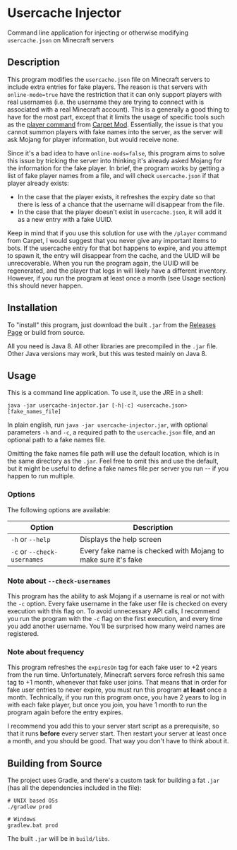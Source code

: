 # Usercache Injector
Command line application for injecting or otherwise modifying `usercache.json` on Minecraft servers

## Description
This program modifies the `usercache.json` file on Minecraft servers to include extra entries for fake players. The reason is that servers with `online-mode=true` have the restriction that it can only support players with real usernames (i.e. the username they are trying to connect with is associated with a real Minecraft account). This is a generally a good thing to have for the most part, except that it limits the usage of specific tools such as the [player command](https://youtu.be/Lt-ooRGpLz4?t=1703) from [Carpet Mod](https://github.com/gnembon/fabric-carpet). Essentially, the issue is that you cannot summon players with fake names into the server, as the server will ask Mojang for player information, but would receive none.

Since it's a bad idea to have `online-mods=false`, this program aims to solve this issue by tricking the server into thinking it's already asked Mojang for the information for the fake player. In brief, the program works by getting a list of fake player names from a file, and will check `usercache.json` if that player already exists: 
- In the case that the player exists, it refreshes the expiry date so that there is less of a chance that the username will disappear from the file.
- In the case that the player doesn't exist in `usercache.json`, it will add it as a new entry with a fake UUID.

Keep in mind that if you use this solution for use with the `/player` command from Carpet, I would suggest that you never give any important items to bots. If the usercache entry for that bot happens to expire, and you attempt to spawn it, the entry will disappear from the cache, and the UUID will be unrecoverable. When you run the program again, the UUID will be regenerated, and the player that logs in will likely have a different inventory. However, if you run the program at least once a month (see Usage section) this should never happen.

## Installation
To "install" this program, just download the built `.jar` from the [Releases Page](https://github.com/Tardnicus/usercache-injector/releases) or build from source.

All you need is Java 8. All other libraries are precompiled in the `.jar` file. Other Java versions may work, but this was tested mainly on Java 8.

## Usage
This is a command line application. To use it, use the JRE in a shell:

```shell script
java -jar usercache-injector.jar [-h|-c] <usercache.json> [fake_names_file]
```

In plain english, run `java -jar usercache-injector.jar`, with optional parameters `-h` and `-c`, a required path to the `usercache.json` file, and an optional path to a fake names file.

Omitting the fake names file path will use the default location, which is in the same directory as the `.jar`. Feel free to omit this and use the default, but it might be useful to define a fake names file per server you run -- if you happen to run multiple.

### Options
The following options are available:

| Option | Description |
|--------|-------------|
| `-h` or `--help`            | Displays the help screen
| `-c` or `--check-usernames` | Every fake name is checked with Mojang to make sure it's fake

### Note about `--check-usernames`
This program has the ability to ask Mojang if a username is real or not with the `-c` option. Every fake username in the fake user file is checked on every execution with this flag on. To avoid unnecessary API calls, I recommend you run the program with the `-c` flag on the first execution, and every time you add another username. You'll be surprised how many weird names are registered.

### Note about frequency
This program refreshes the `expiresOn` tag for each fake user to +2 years from the run time. Unfortunately, Minecraft servers force refresh this same tag to +1 month, whenever that fake user joins. That means that in order for fake user entries to never expire, you must run this program **at least** once a month. Technically, if you run this program once, you have 2 years to log in with each fake player, but once you join, you have 1 month to run the program again before the entry expires.

I recommend you add this to your server start script as a prerequisite, so that it runs **before** every server start. Then restart your server at least once a month, and you should be good. That way you don't have to think about it.

## Building from Source
The project uses Gradle, and there's a custom task for building a fat `.jar` (has all the dependencies included in the file):

```shell script
# UNIX based OSs
./gradlew prod

# Windows
gradlew.bat prod
```

The built `.jar` will be in `build/libs`.
